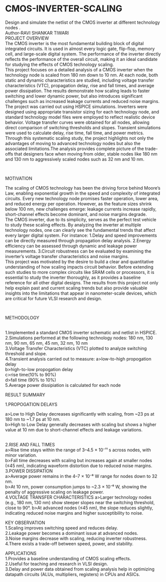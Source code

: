 # CMOS-INVERTER-SCALING
Design and simulate the netlist of the CMOS inverter at different technology nodes .
<br>
Author-RAVI SHANKAR TIWARI
<br>
PROJECT OVERVIEW
<br>
The CMOS inverter is the most fundamental building block of digital integrated circuits. It is used in almost every logic gate, flip-flop, memory cell, and large-scale digital system. The performance of the inverter directly reflects the performance of the overall circuit, making it an ideal candidate for studying the effects of CMOS technology scaling.
<br>
This project focuses on a detailed analysis of a CMOS inverter when the technology node is scaled from 180 nm down to 10 nm. At each node, both static and dynamic characteristics are studied, including voltage transfer characteristics (VTC), propagation delay, rise and fall times, and average power dissipation. The results demonstrate how scaling leads to faster switching and lower dynamic power, but also introduces significant challenges such as increased leakage currents and reduced noise margins.
<br>
The project was carried out using HSPICE simulations. Inverters were designed using appropriate transistor sizing for each technology node, and standard technology model files were employed to reflect realistic device behavior. Voltage transfer curves were obtained for all nodes, allowing direct comparison of switching thresholds and slopes. Transient simulations were used to calculate delay, rise time, fall time, and power metrics.
<br>
Through this systematic scaling study, the project highlights not only the advantages of moving to advanced technology nodes but also the associated limitations.The analysis provides complete picture of the trade-offs that designers face when moving from older, stable nodes like 180 nm and 130 nm to aggressively scaled nodes such as 32 nm and 10 nm.

<br>


MOTIVATION
<br>

The scaling of CMOS technology has been the driving force behind Moore’s Law, enabling exponential growth in the speed and complexity of integrated circuits. Every new technology node promises faster operation, lower area, and reduced energy per operation. However, as the feature sizes shrink below 100 nm, new challenges emerge: leakage currents increase rapidly, short-channel effects become dominant, and noise margins degrade.
<br>
The CMOS inverter, due to its simplicity, serves as the perfect test vehicle to study these scaling effects. By analyzing the inverter at multiple technology nodes, one can clearly see the fundamental trends that affect every larger digital system. For instance:
1.Delay and speed improvements can be directly measured through propagation delay analysis.
2.Energy efficiency can be assessed through dynamic and leakage power measurements.
3.Circuit robustness can be evaluated by examining the inverter’s voltage transfer characteristics and noise margins.
<br>
This project was motivated by the desire to build a clear and quantitative understanding of how scaling impacts circuit behavior. Before extending such studies to more complex circuits like SRAM cells or processors, it is essential to study the inverter thoroughly, as it provides a baseline reference for all other digital designs. The results from this project not only help explain past and current scaling trends but also provide valuable insights into the limitations that appear in nanometer-scale devices, which are critical for future VLSI research and design.

<br>

METHODOLOGY

<br>
1.Implemented a standard CMOS inverter schematic and netlist in HSPICE.
<br>
2.Simulations performed at the following technology nodes:
    180 nm, 130 nm, 90 nm, 65 nm, 45 nm, 32 nm, 10 nm
    <br>
3.Voltage Transfer Characteristics (VTC) plotted to analyze switching threshold and slope.
<br>
4.Transient analysis carried out to measure:
a>low-to-high propogation delay <br>
b>high-to-low propogation delay <br>
c>rise time(10% to 90%)<br>
d>fall time (90% to 10%)<br>
5.Average power dissipiation is calculated for each node
<br>

RESULT SUMMARY
<br>

1.PROPOGATION DELAYS <br>

a>Low to High Delay decreases significantly with scaling, from ~23 ps at 180 nm to ~1.7 ps at 10 nm.
<br>
b>High to Low Delay generally decreases with scaling but shows a higher value at 10 nm due to short-channel effects and leakage variations.

<br>
2.RISE AND FALL TIMES <br>
a>Rise time stays within the range of 3–4.5 × 10⁻¹¹ s across nodes, with minor variation. <br>
b>Fall time decreases with scaling but increases again at smaller nodes (≤45 nm), indicating waveform distortion due to reduced noise margins.

<br>
3.POWER DISSIPATION
<br>
a>Average power remains in the 4–7 × 10⁻⁸ W range for nodes down to 32 nm.
<br>
b>At 10 nm, power consumption jumps to ~2.3 × 10⁻⁶ W, showing the penalty of aggressive scaling on leakage power.

<br>
4.VOLTAGE TRANSFER CHARACTERISTICS
a>Larger technology nodes (e.g., 180 nm, 130 nm) show steeper slopes near the switching threshold, close to 90°.
b>At advanced nodes (≤45 nm), the slope reduces slightly, indicating reduced noise margins and higher susceptibility to noise.
<br>


KEY OBSERVATION
<br>
1.Scaling improves switching speed and reduces delay.
<br>
2.Leakage power becomes a dominant issue at advanced nodes.
<br>
3.Noise margins decrease with scaling, reducing inverter robustness.
<br>
4.There exists a trade-off between speed, power, and stability.
<br>


APPLICATIONS
<br>
1.Provides a baseline understanding of CMOS scaling effects.
<br>
2.Useful for teaching and research in VLSI design.
<br>
3.Delay and power data obtained from scaling analysis help in optimizing datapath circuits (ALUs, multipliers, registers) in CPUs and ASICs.


































